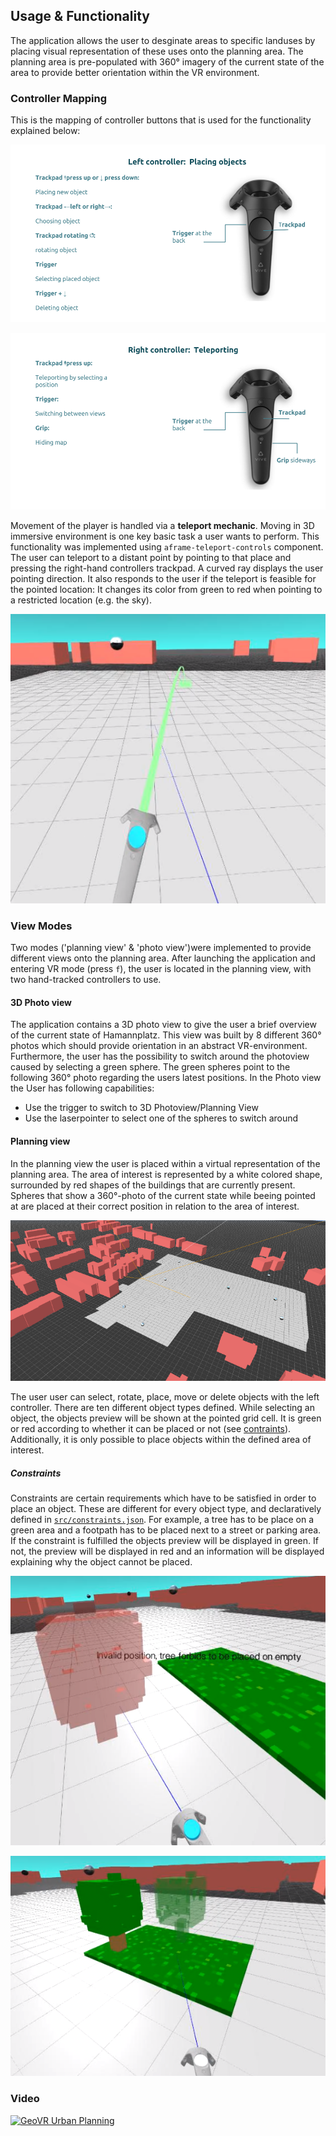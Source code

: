 
## Usage & Functionality
The application allows the user to desginate areas to specific landuses by
placing visual representation of these uses onto the planning area.
The planning area is pre-populated with 360° imagery of the current state of
the area to provide better orientation within the VR environment.

### Controller Mapping
This is the mapping of controller buttons that is used for the functionality
explained below:

![left hand](left-controller.png)

![right hand](right-controller.png)

Movement of the player is handled via a **teleport mechanic**.
Moving in 3D immersive environment is one key basic task a user wants to
perform. This functionality was implemented using `aframe-teleport-controls`
component. The user can teleport to a distant point by pointing to that place
and pressing the right-hand controllers trackpad.
A curved ray displays the user pointing direction. It also responds to the user
if the teleport is feasible for the pointed location: It changes its color
from green to red when pointing to a restricted location (e.g. the sky).

![teleporting](teleport.png)

### View Modes
Two modes ('planning view' & 'photo view')were implemented to provide different
views onto the planning area.
After launching the application and entering VR mode (press `f`), the user is
located in the planning view, with two hand-tracked controllers to use.

#### 3D Photo view
The application contains a 3D photo view to give the user a brief overview of
the current state of Hamannplatz. This view was built by 8 different 360° photos
which should provide orientation in an abstract VR-environment. Furthermore, the
user has the possibility to switch around the photoview caused by selecting a
green sphere. The green spheres point to the following  360° photo regarding the
users latest positions.
In the Photo view the User has following capabilities:

* Use the trigger to switch to 3D Photoview/Planning View
* Use the laserpointer to select one of the spheres to switch around

#### Planning view
In the planning view the user is placed within a virtual representation of the
planning area. The area of interest is represented by a white colored shape,
surrounded by red shapes of the buildings that are currently present.
Spheres that show a 360°-photo of the current state while beeing pointed at are
placed at their correct position in relation to the area of interest.

![area of interest](aoi.png)

The user user can select, rotate, place, move or delete objects
with the left controller. There are ten different object types defined. While
selecting an object, the objects preview will be shown at the pointed grid
cell. It is green or red according to whether it can be placed or not (see
[contraints](#constraints)). Additionally, it is only possible to place objects
within the defined area of interest.

##### Constraints
Constraints are certain requirements which have to be satisfied in order to place
an object. These are different for every object type, and declaratively defined
in [`src/constraints.json`](https://github.com/crend02/GeoVR/blob/master/src/constraints.json).
For example, a tree has to be place on a green area and a footpath has to be
placed next to a street or parking area. If the constraint is fulfilled the
objects preview will be displayed in green. If not, the preview will be
displayed in red and an information will be displayed explaining why the object
cannot be placed.

![failing constraint](constraint_forbidden.png)

![fulfilled constraint](constraint_allowed.png)

### Video

[![GeoVR Urban Planning](https://www.youtube.com/watch?v=C5zCGJXunqo)](https://www.youtube.com/watch?v=C5zCGJXunqo)

